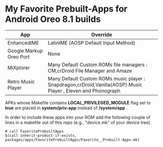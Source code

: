 # My Favorite Prebuilt-Apps for Android Oreo 8.1 builds

| __App__ | __Override__ |
| ---------- | ------------ |
| EnhancedIME | LatinIME (AOSP Default Input Method) |
| Google Markup Oreo Port | None |
| MiXplorer | Many Default Custom ROMs file managers : CM,crDroid File Manager and Amaze |
| Retro Music Player | Many Default Custom ROMs music player  : Snapdragon,crDroid,Vanilla(AOSP) Music Player , Eleven and Phonograph |

APKs whose Makefile contains __LOCAL_PRIVILEGED_MODULE__ flag set to __true__ are placed in __system/priv-app__ instead of __/system/app__ .

In order to include these apps into your ROM add the following couple of lines in a makefile out of this repo (e.g., "device.mk" of your device tree).

```
# call FavoritePrebuiltApps
$(call inherit-product-if-exists, packages/apps/FavoritePrebuiltApps/Favorite__Prebuilt-Apps.mk)
```
